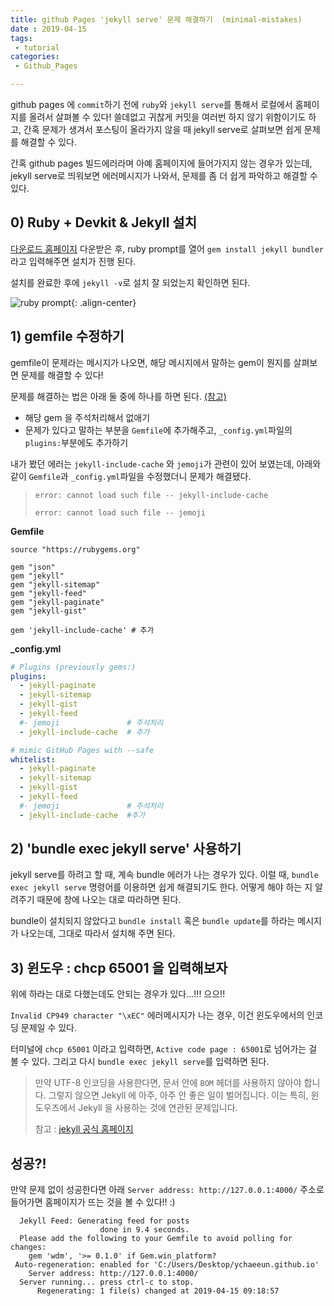 ```yaml
---
title: github Pages 'jekyll serve' 문제 해결하기  (minimal-mistakes)
date : 2019-04-15
tags:
 - tutorial
categories:
 - Github_Pages

---
```




github pages 에 `commit`하기 전에 `ruby`와 `jekyll serve`를 통해서 로컬에서 홈페이지를 올려서 살펴볼 수 있다! 쓸데없고 귀찮게 커밋을 여러번 하지 않기 위함이기도 하고, 간혹 문제가 생겨서 포스팅이 올라가지 않을 때 jekyll serve로 살펴보면 쉽게 문제를 해결할 수 있다.



간혹 github pages 빌드에러라며 아예 홈페이지에 들어가지지 않는 경우가 있는데, jekyll serve로 띄워보면 에러메시지가 나와서, 문제를 좀 더 쉽게 파악하고 해결할 수 있다.



## 0) Ruby + Devkit & Jekyll 설치

[다운로드 홈페이지](https://rubyinstaller.org/downloads/) 다운받은 후, ruby prompt를 열어 `gem install jekyll bundler`라고 입력해주면 설치가 진행 된다.



설치를 완료한 후에 `jekyll -v`로 설치 잘 되었는지 확인하면 된다. 



![ruby prompt]({{site.url}}{{site.baseurl}}/assets/images/ruby.png){: .align-center}







## 1) gemfile 수정하기

gemfile이 문제라는 메시지가 나오면, 해당 메시지에서 말하는 gem이 뭔지를 살펴보면 문제를 해결할 수 있다!



문제를 해결하는 법은 아래 둘 중에 하나를 하면 된다. [(참고)](<https://github.com/mmistakes/minimal-mistakes/issues/1937>)

+ 해당 gem 을 주석처리해서 없애기
+ 문제가 있다고 말하는 부분을 `Gemfile`에 추가해주고, `_config.yml`파일의 `plugins:`부분에도 추가하기



내가 봤던 에러는 `jekyll-include-cache` 와 `jemoji`가 관련이 있어 보였는데, 아래와 같이 `Gemfile`과 `_config.yml`파일을 수정했더니 문제가 해결됐다.



>  `error: cannot load such file -- jekyll-include-cache` 
>
> `error: cannot load such file -- jemoji`





**Gemfile**

```gem
source "https://rubygems.org"

gem "json"
gem "jekyll"
gem "jekyll-sitemap"
gem "jekyll-feed"
gem "jekyll-paginate"
gem "jekyll-gist"

gem 'jekyll-include-cache' # 추가
```





**_config.yml**

```yml
# Plugins (previously gems:)
plugins:
  - jekyll-paginate
  - jekyll-sitemap
  - jekyll-gist
  - jekyll-feed
  #- jemoji 			  # 주석처리
  - jekyll-include-cache  # 추가

# mimic GitHub Pages with --safe
whitelist:
  - jekyll-paginate
  - jekyll-sitemap
  - jekyll-gist
  - jekyll-feed
  #- jemoji			      # 주석처리
  - jekyll-include-cache  #추가
```





## 2) 'bundle exec jekyll serve' 사용하기

jekyll serve를 하려고 할 때, 계속 bundle 에러가 나는 경우가 있다. 이럴 때, `bundle exec jekyll serve` 명령어를 이용하면 쉽게 해결되기도 한다. 어떻게 해야 하는 지 알려주기 때문에 창에 나오는 대로 따라하면 된다.

bundle이 설치되지 않았다고 `bundle install` 혹은 `bundle update`를 하라는 메시지가 나오는데, 그대로 따라서 설치해 주면 된다.





## 3) 윈도우 : chcp 65001 을 입력해보자

위에 하라는 대로 다했는데도 안되는 경우가 있다...!!! 으으!!

`Invalid CP949 character "\xEC"` 에러메시지가 나는 경우,  이건 윈도우에서의 인코딩 문제일 수 있다.  



터미널에 `chcp 65001` 이라고 입력하면, `Active code page : 65001`로 넘어가는 걸 볼 수 있다. 그리고 다시 `bundle exec jekyll serve`를 입력하면 된다.



> 만약 UTF-8 인코딩을 사용한다면, 문서 안에 `BOM` 헤더를 사용하지 않아야 합니다. 그렇지 않으면 Jekyll 에 아주, 아주 안 좋은 일이 벌어집니다. 이는 특히, 윈도우즈에서 Jekyll 을 사용하는 것에 연관된 문제입니다.
>
> 
>
> 참고 : [jekyll 공식 홈페이지](<https://jekyllrb-ko.github.io/docs/windows/>)





## 성공?!

만약 문제 없이 성공한다면 아래 `Server address: http://127.0.0.1:4000/` 주소로 들어가면 홈페이지가 뜨는 것을 볼 수 있다!! :)



```
  Jekyll Feed: Generating feed for posts
                    done in 9.4 seconds.
  Please add the following to your Gemfile to avoid polling for changes:
    gem 'wdm', '>= 0.1.0' if Gem.win_platform?
 Auto-regeneration: enabled for 'C:/Users/Desktop/ychaeeun.github.io'
    Server address: http://127.0.0.1:4000/
  Server running... press ctrl-c to stop.
      Regenerating: 1 file(s) changed at 2019-04-15 09:18:57
```



